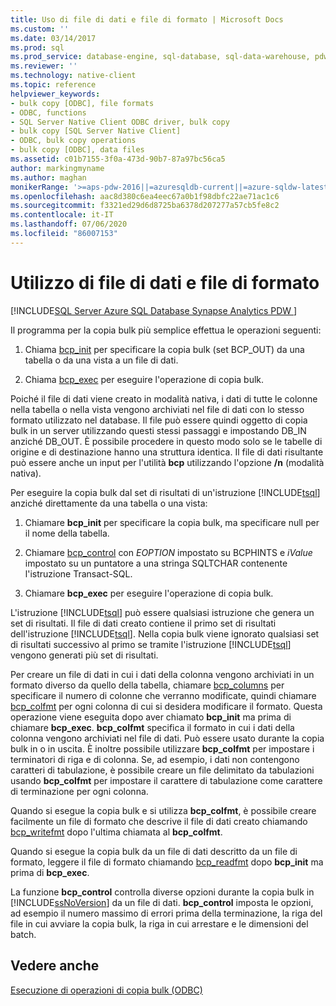 ```yaml
---
title: Uso di file di dati e file di formato | Microsoft Docs
ms.custom: ''
ms.date: 03/14/2017
ms.prod: sql
ms.prod_service: database-engine, sql-database, sql-data-warehouse, pdw
ms.reviewer: ''
ms.technology: native-client
ms.topic: reference
helpviewer_keywords:
- bulk copy [ODBC], file formats
- ODBC, functions
- SQL Server Native Client ODBC driver, bulk copy
- bulk copy [SQL Server Native Client]
- ODBC, bulk copy operations
- bulk copy [ODBC], data files
ms.assetid: c01b7155-3f0a-473d-90b7-87a97bc56ca5
author: markingmyname
ms.author: maghan
monikerRange: '>=aps-pdw-2016||=azuresqldb-current||=azure-sqldw-latest||>=sql-server-2016||=sqlallproducts-allversions||>=sql-server-linux-2017||=azuresqldb-mi-current'
ms.openlocfilehash: aac8d380c6ea4eec67a0b1f98dbfc22ae71ac1c6
ms.sourcegitcommit: f3321ed29d6d8725ba6378d207277a57cb5fe8c2
ms.contentlocale: it-IT
ms.lasthandoff: 07/06/2020
ms.locfileid: "86007153"
---
```

# <a name="using-data-files-and-format-files"></a>Utilizzo di file di dati e file di formato
[!INCLUDE[SQL Server Azure SQL Database Synapse Analytics PDW ](../../includes/applies-to-version/sql-asdb-asdbmi-asa-pdw.md)]

  Il programma per la copia bulk più semplice effettua le operazioni seguenti:  
  
1.  Chiama [bcp_init](../../relational-databases/native-client-odbc-extensions-bulk-copy-functions/bcp-init.md) per specificare la copia bulk (set BCP_OUT) da una tabella o da una vista a un file di dati.  
  
2.  Chiama [bcp_exec](../../relational-databases/native-client-odbc-extensions-bulk-copy-functions/bcp-exec.md) per eseguire l'operazione di copia bulk.  
  
 Poiché il file di dati viene creato in modalità nativa, i dati di tutte le colonne nella tabella o nella vista vengono archiviati nel file di dati con lo stesso formato utilizzato nel database. Il file può essere quindi oggetto di copia bulk in un server utilizzando questi stessi passaggi e impostando DB_IN anziché DB_OUT. È possibile procedere in questo modo solo se le tabelle di origine e di destinazione hanno una struttura identica. Il file di dati risultante può essere anche un input per l'utilità **bcp** utilizzando l'opzione **/n** (modalità nativa).  
  
 Per eseguire la copia bulk dal set di risultati di un'istruzione [!INCLUDE[tsql](../../includes/tsql-md.md)] anziché direttamente da una tabella o una vista:  
  
1.  Chiamare **bcp_init** per specificare la copia bulk, ma specificare null per il nome della tabella.  
  
2.  Chiamare [bcp_control](../../relational-databases/native-client-odbc-extensions-bulk-copy-functions/bcp-control.md) con *EOPTION* impostato su BCPHINTS e *iValue* impostato su un puntatore a una stringa SQLTCHAR contenente l'istruzione Transact-SQL.  
  
3.  Chiamare **bcp_exec** per eseguire l'operazione di copia bulk.  

 L'istruzione [!INCLUDE[tsql](../../includes/tsql-md.md)] può essere qualsiasi istruzione che genera un set di risultati. Il file di dati creato contiene il primo set di risultati dell'istruzione [!INCLUDE[tsql](../../includes/tsql-md.md)]. Nella copia bulk viene ignorato qualsiasi set di risultati successivo al primo se tramite l'istruzione [!INCLUDE[tsql](../../includes/tsql-md.md)] vengono generati più set di risultati.  
  
 Per creare un file di dati in cui i dati della colonna vengono archiviati in un formato diverso da quello della tabella, chiamare [bcp_columns](../../relational-databases/native-client-odbc-extensions-bulk-copy-functions/bcp-columns.md) per specificare il numero di colonne che verranno modificate, quindi chiamare [bcp_colfmt](../../relational-databases/native-client-odbc-extensions-bulk-copy-functions/bcp-colfmt.md) per ogni colonna di cui si desidera modificare il formato. Questa operazione viene eseguita dopo aver chiamato **bcp_init** ma prima di chiamare **bcp_exec**. **bcp_colfmt** specifica il formato in cui i dati della colonna vengono archiviati nel file di dati. Può essere usato durante la copia bulk in o in uscita. È inoltre possibile utilizzare **bcp_colfmt** per impostare i terminatori di riga e di colonna. Se, ad esempio, i dati non contengono caratteri di tabulazione, è possibile creare un file delimitato da tabulazioni usando **bcp_colfmt** per impostare il carattere di tabulazione come carattere di terminazione per ogni colonna.  
  
 Quando si esegue la copia bulk e si utilizza **bcp_colfmt**, è possibile creare facilmente un file di formato che descrive il file di dati creato chiamando [bcp_writefmt](../../relational-databases/native-client-odbc-extensions-bulk-copy-functions/bcp-writefmt.md) dopo l'ultima chiamata al **bcp_colfmt**.  
  
 Quando si esegue la copia bulk da un file di dati descritto da un file di formato, leggere il file di formato chiamando [bcp_readfmt](../../relational-databases/native-client-odbc-extensions-bulk-copy-functions/bcp-readfmt.md) dopo **bcp_init** ma prima di **bcp_exec**.  
  
 La funzione **bcp_control** controlla diverse opzioni durante la copia bulk in [!INCLUDE[ssNoVersion](../../includes/ssnoversion-md.md)] da un file di dati. **bcp_control** imposta le opzioni, ad esempio il numero massimo di errori prima della terminazione, la riga del file in cui avviare la copia bulk, la riga in cui arrestare e le dimensioni del batch.  
  
## <a name="see-also"></a>Vedere anche  
 [Esecuzione di operazioni di copia bulk &#40;ODBC&#41;](../../relational-databases/native-client-odbc-bulk-copy-operations/performing-bulk-copy-operations-odbc.md)  
  
  
